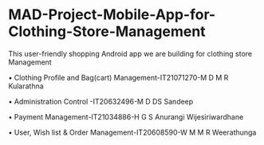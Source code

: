 # MAD-Project-Mobile-App-for-Clothing-Store-Management
This user-friendly shopping Android app we are building for clothing store Management

• Clothing Profile and Bag(cart) Management-IT21071270-M D M R Kularathna 

• Administration Control -IT20632496-M D DS Sandeep

• Payment Management-IT21034886-H G S Anurangi Wijesiriwardhane

• User, Wish list &amp; Order Management-IT20608590-W M M R Weerathunga
